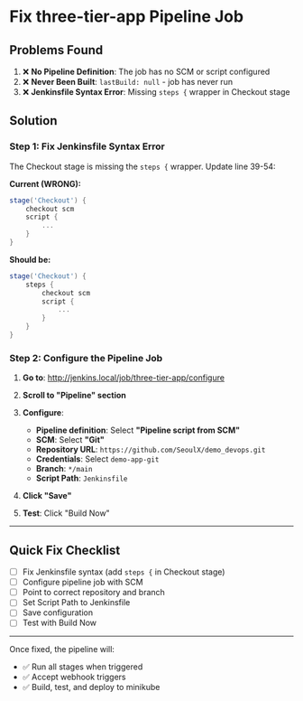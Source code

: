 # Fix three-tier-app Pipeline Job

## Problems Found

1. ❌ **No Pipeline Definition**: The job has no SCM or script configured
2. ❌ **Never Been Built**: `lastBuild: null` - job has never run
3. ❌ **Jenkinsfile Syntax Error**: Missing `steps {` wrapper in Checkout stage

## Solution

### Step 1: Fix Jenkinsfile Syntax Error

The Checkout stage is missing the `steps {` wrapper. Update line 39-54:

**Current (WRONG):**
```groovy
stage('Checkout') {
    checkout scm
    script {
        ...
    }
}
```

**Should be:**
```groovy
stage('Checkout') {
    steps {
        checkout scm
        script {
            ...
        }
    }
}
```

### Step 2: Configure the Pipeline Job

1. **Go to**: http://jenkins.local/job/three-tier-app/configure

2. **Scroll to "Pipeline" section**

3. **Configure**:
   - **Pipeline definition**: Select **"Pipeline script from SCM"**
   - **SCM**: Select **"Git"**
   - **Repository URL**: `https://github.com/SeoulX/demo_devops.git`
   - **Credentials**: Select `demo-app-git`
   - **Branch**: `*/main`
   - **Script Path**: `Jenkinsfile`

4. **Click "Save"**

5. **Test**: Click "Build Now"

---

## Quick Fix Checklist

- [ ] Fix Jenkinsfile syntax (add `steps {` in Checkout stage)
- [ ] Configure pipeline job with SCM
- [ ] Point to correct repository and branch
- [ ] Set Script Path to Jenkinsfile
- [ ] Save configuration
- [ ] Test with Build Now

---

Once fixed, the pipeline will:
- ✅ Run all stages when triggered
- ✅ Accept webhook triggers
- ✅ Build, test, and deploy to minikube

